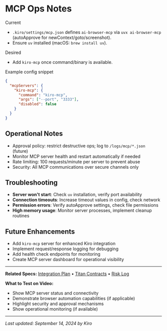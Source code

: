 # MCP Ops Notes

Current
- `.kiro/settings/mcp.json` defines `ai-browser-mcp` via `uvx ai-browser-mcp` (autoApprove for newContext/goto/screenshot).
- Ensure `uv` installed (macOS: `brew install uv`).

Desired
- Add `kiro-mcp` once command/binary is available.

Example config snippet
```json
{
  "mcpServers": {
    "kiro-mcp": {
      "command": "kiro-mcp",
      "args": ["--port", "3333"],
      "disabled": false
    }
  }
}
```

## Operational Notes
- Approval policy: restrict destructive ops; log to `/logs/mcp/*.json` (future)
- Monitor MCP server health and restart automatically if needed
- Rate limiting: 100 requests/minute per server to prevent abuse
- Security: All MCP communications over secure channels only

## Troubleshooting
- **Server won't start**: Check `uv` installation, verify port availability
- **Connection timeouts**: Increase timeout values in config, check network
- **Permission errors**: Verify autoApprove settings, check file permissions
- **High memory usage**: Monitor server processes, implement cleanup routines

## Future Enhancements
- Add `kiro-mcp` server for enhanced Kiro integration
- Implement request/response logging for debugging
- Add health check endpoints for monitoring
- Create MCP server dashboard for operational visibility

---

**Related Specs:** [Integration Plan](integration-plan.md) • [Titan Contracts](titan-contracts.md) • [Risk Log](risk-log.md)

**What to Test on Video:**
- Show MCP server status and connectivity
- Demonstrate browser automation capabilities (if applicable)
- Highlight security and approval mechanisms
- Show operational monitoring (if available)

---

*Last updated: September 14, 2024 by Kiro*

